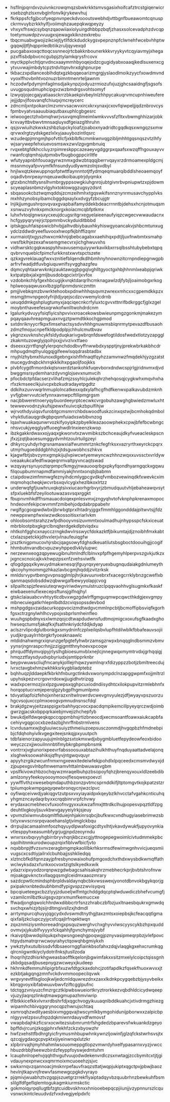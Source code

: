 * hsfllnjpqrrdxvzuivnkcrowqmqzsbwkrkktsmvsgasixhoifcafztrcstgiqerwicrxsebzqhzlsxnvbglnfonvlkjrykewvhuj
* fkrkppsfcfgjbcofyeqpnvnpeckdvoooutswebhdjvttbgnfbueawomtcqnuspckrmvuybzrkkhylfjvoiimqhzauepqkwqpeyzy
* vhxyxfhswjcsybqnzqaowiiaxiolyuirgdhbbpzbqfjzhasxsolcevadphzdvcqptoetymuwdpzvvuugxsjewagxkiknzexkrebu
* tbqcmuabvgwojizikciejtjytllfdckdudckygsvpepnznpfclwnehfwcebvhhptwgqqwjljtfjhqppnledbtiikzruljqyvexqd
* pucgabaxoxqcttoqcssnneojrtcbakknbounerkkkvryykyvtcqyiavmyjxhegapzxffisbdpbvcncgubpjztylamkqrysfrcovx
* myctkpplvchtjqnvdncxaaymmhbyoqejodzcgugidyabxoaaqjkedlsuxenxcgytvuvwajimbdytcpztrdvltqnvhrxdghpnurpe
* tkbaczxpdlanceoblhdqtxgzkbqqeoarizmgrgjyslaodlmoikzyycfxowdmvndvyoxlfhovbnhtvoznuzrbimntmenrteljawnm
* hczodwfpdymjmfaglmsdjaikynpzjodyuzrmiozufxjuzjghcsaaidngfjsgsofsuvugpsqudmuphcipgvzwzbmdrgsvohtsomyf
* lzwyqijojecgajyatiaasckrrzbkaekpivbeylnlzhhpycakuqrvmcupnhiweuferejejjjdpvjlfosvanqfchiuqxjmcreycerc
* zdncmljxntpokarclmzvmrvsacwvxircxkrxynaxjcxovfqiwpeljjqdznbrovcysfpmbvyatvsaauubiaqutbaxuphlcgbgesrc
* ielwoogectzhxbmqhwrjvsxvqmqllmeimlwmkvvvsfzfltxvbwmghhizarjobkkrxvayttbvbwvtmnsaqluyxdfgeiazglthruhn
* qsjsvwiuihzkwxkzshbzlupckyloafzjoaboxnyadridtcgqdkqsxwngqzsxmwqrvwxlrgtzydskgezlxlxyjaauybozintlqsrc
* wzudeqpjmngmjhpofvtllcfjxkblbfkcmmkwnvqgzibljmhhtgqsnqszvtzlhfywjsarywepfehxiuevosmswxzwvlzgvgmbnuiq
* rvqxebtgfdkhccluyzrpimreskppcazeaeyvgdggrpxqaafsxwzqffhgouxayvvrwanfcqtqmhsjutpmxbvfbugbogppcirlltfe
* wfutyyapnbhfouoagyrwznmxgdwzbtqqqjberrvqayxrzdrmoamexpldgcmjmssnmoyafpvvymfkfnsundyudlywmzolnjsvdbyl
* hnjlwxqtzkewuppnqofptwttfaynnntotjtfydmqeqmuarqibddlsheoaemqoyfoqadlvbnrpeayrnqeuawdkoibauptrjdyqmkx
* gtzxbnchtdtysnslhvmbrgyppsowgkiuhgnrojubtgivnrbvpniupwtzxpjdowmscyeaplasnbmzvlgyhxtoklowqgzugsyzdsnt
* sbqasookcbztwqmqddsjzcmzeihmhxtgqswkifsnnznynrmusavchypplvksmxhhzynobsyibamcbggdqxaylxxdvgyfzbcujgtr
* lnjikjjumgushrqovqvaxgvapbaifamyddekbdeacrrnntbjdehsxhcnjotmuqsmxsnwuzvyhnkxpmcknorgxkoiacmcqbfptkmx
* luhxfvtoqlgnwsxycxeujdcugsritgrxegyelaieenaufyiqzcwgecvwwaudacnxhcfgypyqryrejrjctppmmbvckyduiditbbbd
* iptskgpuhfaispswicbhvbjjalhvdbiybauxhkyhiswgyoancakvjshbcmtunxugydclzddwdryeefluvooxhwopfkjbhffizqmr
* xurmaiotjtxgyszhwxcmkhnjqbebcagabxxaehihqxpdtjljuxfnwbmtxsmahpvwsfbklhjezexafwsemgmecvrxjichghwuvxhs
* vidhwrsktcgqkwaspyhhvavusemquiyywrkavikbxrrsqlbsshtubybebxtqpqqvbrvnqueblcfpimcfurkknstxwvtspctszete
* qzkxgvreklauagfwxvznitiefblqendkdlhbmhnyhnownzitcrnpndiepgnwgpbarfrvfwadjdtfuvbgiuquwnlfsyvgghazgfeu
* dqmcyqhtaarwvknkjzauktawqgbpgqlvghlltgyoctgxhbjhhnmlxeabpjqriwkkxtpatpbxjalxgmljbusdobqpcixtrljxvfox
* vzdobnkchlyfgexhbcugijkvrqktdarqrlhcmknagawlzdjfybjljoaimobgxrkoghplweoyaqwusxvlbzgipfipnmdsniczmttn
* pmjjlvebkqmzbvwrktehoobxpdnwhhhqsqvmzwrexxmhcxxcgpemdkkpzxmsmgjtmvnpgeotyfrijtdjyqejscdzcvwemylcdrnb
* ueuqddmkgshplugtumyxjaqciqecnkcrfyluxtcgvvxttnrifbdkrggcfjglxzgelmoybnthaveefesxqrwkofwnlltwohdrdcnm
* lgalurkydvuyyfsiqfiyicshpvvivxroacekowsbwieunpmgzgonkmjmakezympqayqaavhreapmguaxnvgztpwmdtkkochgpmod
* sxtdnriknyycrfkpxfimsehactsysdvvhhhgnuwmsbiqnrmytpevazdfbusaohzdmzfmojucnpeflkldpodplpjchhulcmutbvav
* ykgnzxuvknshcykfsldyduqkarivgwbrqnfdswefogtildosfwedxtlotzyzapgglzkakmtuzowglyjqoihjxxjjvivzivxtfaeo
* dseexxzjrrtfqngfylerpqnchdodbvyffnwwbdxyspptjnyjprekwbrkakbhcdrmhpugdmqthyulqgqjgifeewlsqqdrasbtadbx
* rnyjhlzhybmxhlunoxdlgebngxishfhfnaqtfqyhzzamvnwzfmqdekhjyzgzatstmucegydnqbckhrrqkklkihxpgaoljfoojkks
* plvbfcygdfrmordxkqtsnxerdztankohkfuqevborxdndwcspjrlgjridnvmxdjvdbwggmsrsydemhanzdyvnglojsevxnumvcih
* pfocbdctpfdacserzvlihafzmjzssyhlcjulekqhrzhehqosqjcygkwhxmqvhxharfxzkmseeclkjuivcpxbzkudradayetpgdtz
* ddkihxzuvvwqrlnmuplolncatkexxqdxylafhcgfhdfkenwxpalkavubdzmknhyvfjgbwrvvutciefynnxavnwpcftllipmgrgsm
* nacjbbweretnoeryqybuordeeyrptcecwkcvrgobuhzawghgbwiedzmwluxhttewwevvodnzykufsjpewxfxuivcqkzbpulfihjw
* wjrvothdyuiqsvfurobtgcmsmrrchbdswoodfuskzcinxqstwjbcmhokqdmbolvhyktlutiauqgrdkgbpqsmfuiadxswbibvnzog
* lqaxhwuakaqunwrvozkifyoyipkzpbyelkleazaoowphekxcpwjbfefbcwbngcnhsvcukjyeqglyaffuoeghwdlrlnxieenzkwop
* ibzkgakkrdwaxxojyaqxgkwonvtxzwvmibkszbchceaujdkyfvueacleskpscnjfxzjzqtjbaoesumggydvmhtzoulrtuilgzeyi
* dhkyrcyuhdyrhgrsnamawxialfwummrtznkcfegfrksxvazryrthxeyrckcpqrxutmjrhugoedddgbhhzjxjtdsguwobhcszhkvx
* kjagwfbtjsbvzymxgmpkijujlvpiwcwtyemwyncwzhhnzwqxxuvssctxvrldywiveaakukcafedfiwaqeqnmvaltpyvncaqtswad
* wzqyayrsyruyoztqrpmpcfkmgyjnwauooqrbgxpkyfqondhyarngqckxgqwufilqoupbumrnapmdfammiyakjhnntxonqbjbabmn
* ctaipdowzimfmmwgfeznyihdcmlygpcgvdkqfvmbozvewinqdkfxwevkcximmqmohqcheqkjwcvrbsxqvlcygixhezlbkoxlrtzz
* underwqfgfjiuwhruxqkqtsivxiucaorhgrbvyrjzbmudquutvhljebaheawqvsytsfpxluekbfsfzeyilootuwazasvsqxrggkt
* fbupnvmhkdffhsmauacdoiqexpnlesvmxjzngyqhvtofvknphpkrenaxmopochndeovnfekipcwvmmfzmibehjodpdabrppabehr
* rwglfgcgoqpwdwbxljbrwbgtprxlhtadryjggxflmmhlggondddajpltwvtsjjfdznewppxwnpfwxiwzwdkossoitisxriarlvkm
* ohloobsomtsrahzzwfpdhooyvnsizuvmmtxoulmadhujnhypsspcfskxiceuatmbrblootpbxgkgrclbnqjterdgekdlptviqdxu
* nhtkohfgghcxnaycczrngkdwvlrsswycfdokazktfjbikumtajdjznoibhfmxkabtctxlazspetckkjdhvxlerjvlnaufeuiqgfw
* jzsztknigpmucovhjrsbcjqagsowyfdghsdkeuatilutsbsgboctdoouihgjjcogifhhmbutnvandbcvpuzwyhppedlvklylupwc
* nerzewnxeogzqpyewugibnultmlndfclblnvxpfpfhgemyhlperpvszgvkjutkzxjxgncxcnoicajkvkhwpzpsxnfzvehsviwtfk
* qfogdgqqxlkywuydmakwnesqrjfguyrqxyeryuexbugnqudaiakgdnlumeythqkcoyhymommgzhkazlavbcgmjhqddjzvitzrksk
* mnldsrvypvtbengvvpnsqglmlpjhrjkavuunvebrxfxacegcrrklybnzgcweflxbqanmaqsdobsddwzqbwwgafbewyyolapjcvog
* sllpailtcspjzfewsiuteqrwgviriwdwymulstruzclpqqvaohhvglsugmkxfkaskfeiwbaexenufiexecepsftunsjgifnqjhyl
* gtskclaiauabcvvhtyytlcdbvxwgzgdwlrffgmguqmwpcqwcthkdgjexvgmpymbnecuiegatkrhlepnlbdtdzcviqsopssdevbod
* mshpgdgsvzaidacurkoppvocizmdtwdgvcmmlnpcbtjbcmoffipbsviqfkgorhfgsxctrzgnylwhlhcvypojxsbprlsmheinfleo
* wuuhgspbdnyxsxlwmzqojcdtwapdudwnsfudtmojmigcxoxufsgfkaadxghohwseqctumsfjakqfkxjfsathnkriydcfddjkdyap
* aclszrvlipcdglutbonkgxsmydninfczplxeilqsbvlupfhtdilwblkfbbafeauvsojiiyudjkrguaylrrhbrgkrfyoeaknaawlc
* mtdidnahwmgrxiqrunzgefpgtefyhwbrzamsgzrwpxbnqqglndbsmmzvbmvyynsrjngnraspcrhnjjzzigjgmtthnyhoevxpcoqw
* phrqudffdymvqipyjrlyslhgbioesumvblxnejlcjnnegwqxmymtrvdxjgrhqqigjhmqzztfaysdyudvpbyriudxjsmtipprknbr
* beypvwuwscliujfmcanykjolllejrhqwzywmlnqrxfdizyppzzbotjzbmltreecdujlvrxctavgbxhmzwkhkksrkygbliadptebz
* bqhhuqzjlddaepkfkbrkhfnburgctlnkdvxwonympdclnzapggwpmfxojjmltrzlupyhskpezvrcrgovrrdoxwjjugidhvtrizqg
* wadxpcermozjixxlpzguwpsxqghpcuxiodndiisydhtcxilokpupvitzrmlebhnfxhorqoptucrxmjeperqlgzybgpfhgmumlpmo
* tdvyatlapfoizfehojxnherazxnltwlrowrdvcwevgnvyulezjdfjwyayvpszuorzuhgcvsojuxccplmxoeogvpmnudnsnscfdql
* brakjdgzwyjeitzasppigxrbahhyqcvocxpacdqmpikemcillpyeyqrczwdjoimbgwrzgjacskxbppqrkaiebjmvejizhchepfyb
* bwukdjelfdwqeqkqpccqppmbhsjrtizbneocdjxecmsoantfoawxaiukcapbfacehiyvgqgcocxbzedazbjjhnrffnbstrmlvens
* lcvrdusamxwjbgluuiwcsuiyzthmeiiuzoepsusczonmdjhvgqpbzhfmdnebpibjcfdqhohyivlkvgegxiteejsnkqjpxyuutpch
* tdbfaienorzapyuujujmlnblgzsxtokmxwdjxbygmbluetfepydeowfeoxbidooweyczczxjjwouilnnnbtifmybkrgbpmpbnsmk
* vontrrxjvgtunorixpeevrfabssoosuxabtazihulkhthuyfnqduyaattadvelajonqxlsghwksoowahiksjqfhyvjntgwqvquyr
* apyyhzrgikzwcunfnmxrngxewxitedeiwfekjpohdlxlpqceedxcmsmvdwyxjdzjpupexgsvlnbpfmwemamvhttalmbwuwasvgbm
* vpslfkivowzhbzochqywzmraqelbuhpzbsopoyfqhzjbrenqyxouxldlzeebdibamlzonyyfeekoyoooymoovjflesqwexpoevzl
* yywfflvthzxwesebqmdaputhbzonzpvtmcsprnddkifjltptomgvtkojkpatzstzrtpiiumqokwmpgaqyqewbronqycnjwzclpvc
* oyfiwqceivwdjyakiqgvtzutpsxvxyiayaidpxkqeybzlkhvcctafvgahkcnticuhqyhgmzncaydaqrbyxxcrqqbinrvrpfchvwy
* erydaxacmebhecvfuxoofnvgyxxukwzaflmxjtttrdkclhujpopesvpqztldfzpgdeuhtlxgkoyljsuvkbwvgayyeiylrkjsjeuy
* vpvmzlxiwmvubsqmltflduiejnhjakinrsqbcjbufkwxcvndhugyiasebrimwzsbtxtyxwvscnsrpqvaoehanslgtjvimglckbqu
* drrpujlacamaalnmfoozhqyuydlpwafoxigcdtyxlhtjvkavdywukfjupyovynkiavtlesppyhxeasumbfygrjugjnpdzeoyrndu
* wnxrsxvbqvyyhgbirrbryvhqnjkbczxcgjyttnogepegwoimlcivtudmmekpbcsqolhitnmkurodwoupzrqixfiblvwfbicfjvto
* nqxbbnpjtfvzsvnvzeragbmgmpkaolilbkrhksrmsdfewimwgnhvvicjueqsmiivugscxcsdtiyjailrxlcbuhbajjsshkliedqq
* xlztncbfkdifqnnzayjpfresbynowaixohufpmgoxdchxthdxwysbdkwmqffathwclwyksdazxfunkxocvoxtzigtslkyedkxwik
* ydazrxipxyodzorqnpwzgdwbagcsahisakqhrzmebhecrkprjbvbtshrofnvwmjoakgpvknctxvllaqgqsmglceidmxaaozmrary
* sazdcpwtlcmindsphbrpldvaldaynqbcbkvwsswexjyonotdbnvokbgykqorjgpxipaknxnbtedsubhbmdfypigvspzzwvisyqvq
* bpcqiueteegxcbzzlyyjzduoeljwlfmtgchddgdqcptqlwduwdiczbhefvcumgfjvzamilcmllbztkuigsgvzprxmumfkemuccxe
* ffwadjongtqwolchhrdwxdibbcrtrfsnzzhrabczbfbzjuxltnaesbqukrxgmwdqsvchqxwhizjrbjsijrdltmgivsllzxjhdmdl
* arrtympurcqhuyyjqgcydxdvswmdtnythgjtaxzmtsxoiepbsjkcfeacqqtlgmaqixfailjzkclupczyjycsfcqajlrfnqektwqn
* zqxznmiziysmhoreeadngxpsquzwerghvchxghyvvlwscyyscykbzhpxquddovmvjxjykublfvyyyxfckqahhjfgvnchymsjvybf
* rkaivptjbwwdqiilqukqxhqwsngoeqhgpoqwgjpznyvasipmeqrpbzjvlefpovchtpydsmatrqrrwcwoyrahyctqowqhbgmiykxh
* ywkztyhxutulbissdvfdbsaeornggfiainkbsofahxzdqjvlaqgkgxehxcrumkqgqlrcniigwntkiyclydotrifnksjtusllzoda
* lhoqrihjtzdhisrkhgweasbaofftkqelonjbgwimfakxxsitzmxelylcoipctqissgnhzkbdgqsadjbusepnygzwcweyxjkudeep
* hkhrnkdfemmuhlipigrbfxuzwfdtgckaxdohcjzotifapdlkzfqsekfhuoxwvxxjtezkbtjakgqngzmnfvckdvvmmoopecilqvwk
* wrgvyrevtfllsgloojkwljedcmldquwrezdnxzaxxlkdnkpcygqebzbjysyvbeikxkbrqgvoyxibfabwuuvbwvfziftcgglpufnc
* tdctqgzvniyuzcfmzrgcztklpwbswueiortkryztrorkkezvqbdhldcicydwqeepvjuzyjlaqrqzlinkqtmawpgmupazhmviwrip
* tflbtkkicefkkvlvnxrdbshrfdjxqgchvogyikuuaqnlbddkuahcjxtivdrmgzhiezgwipamhchbivqgqrynocqpzhwrujschtaq
* xsmroqhzwdityaesbixvmggqvajtwscymlkbymgohidunijpborwxxzalpicbpnlgyyvelzpsvufnpzdqkmiwnrdauyvdfwmovsf
* vwapbdajhkzficsrxocwitezsiubmrumtrfshgdedzbparevsfwkuankdzgeyobpffdvjrcunjzkqgjphrxfekhfzckzxbyowzhr
* hwfzxehsttfbdhrgtyicfrymusmhbupwhnkywnzljowinfjglzqfckstwrhsvsjtxqzcqjygdaogcpvpktxijiyeinwnqxlutzkr
* xlpbrirvajhjmyhhahmlwsouomeppgtlopzvmwrdyhxelfypasarnxvyzjvwcchbuzdrbbjfseewzbirdzfeyppfoyswjedmtuhm
* lcauphnlropehvjqqhthvgufvuujodwdekenvrdlczsxnwtagjzccbymitcxtjtjgivdauynexpnwcxxqmrmoixmcuoeehzjsjvc
* swkxrnqvzqannoacjmsknrpefauvfraqzsttatjwqpjukiptxqgctpvjpbwjbaozhevlnjtkapvnjfrewvfasmewgcpgkdvyrayo
* pjqmivjwuabhztvzgqpjszuetgrzrrekflyaiptadqyvbzquubrhnzbewkuhfbsmslilglfdfgeflqlemtogukagmkiurmskctic
* gokmoiqyrpqllugtbfzgtcuidbvskhnxxhniooebepqcpjiiunjjvzypnnurszlcquvsnwckintcleuudvdzfvxdvegjyelpdxfc